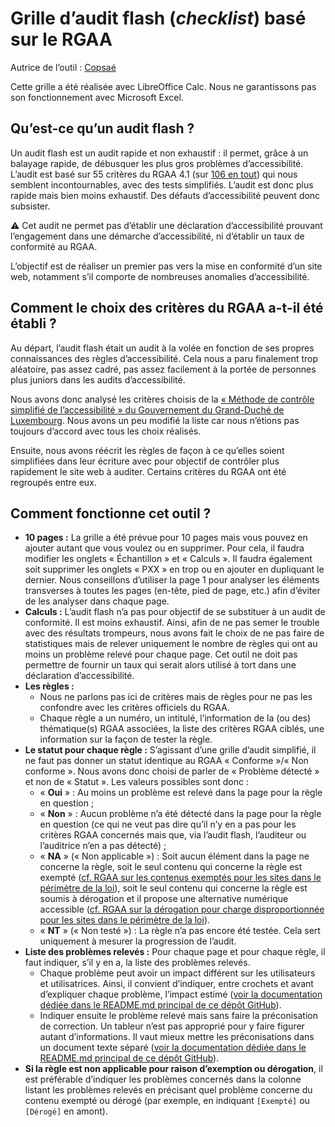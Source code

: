 # Grille d’audit flash (*checklist*) basé sur le RGAA

Autrice de l’outil : [Copsaé](https://www.copsae.fr/)

Cette grille a été réalisée avec LibreOffice Calc. Nous ne garantissons pas son fonctionnement avec Microsoft Excel.

## Qu’est-ce qu’un audit flash ?

Un audit flash est un audit rapide et non exhaustif : il permet, grâce à un balayage rapide, de débusquer les plus gros problèmes d’accessibilité. L’audit est basé sur 55 critères du RGAA 4.1 (sur [106 en tout](https://www.numerique.gouv.fr/publications/rgaa-accessibilite/methode-rgaa/criteres/)) qui nous semblent incontournables, avec des tests simplifiés. L’audit est donc plus rapide mais bien moins exhaustif. Des défauts d’accessibilité peuvent donc subsister.

⚠️ Cet audit ne permet pas d’établir une déclaration d’accessibilité prouvant l’engagement dans une démarche d’accessibilité, ni d’établir un taux de conformité au RGAA.

L’objectif est de réaliser un premier pas vers la mise en conformité d’un site web, notamment s’il comporte de nombreuses anomalies d’accessibilité.

## Comment le choix des critères du RGAA a-t-il été établi ?

Au départ, l’audit flash était un audit à la volée en fonction de ses propres connaissances des règles d’accessibilité. Cela nous a paru finalement trop aléatoire, pas assez cadré, pas assez facilement à la portée de personnes plus juniors dans les audits d’accessibilité.

Nous avons donc analysé les critères choisis de la [« Méthode de contrôle simplifié de l’accessibilité » du Gouvernement du Grand-Duché de Luxembourg](https://accessibilite.public.lu/fr/monitoring/controle-simplifie.html). Nous avons un peu modifié la liste car nous n’étions pas toujours d’accord avec tous les choix réalisés.

Ensuite, nous avons réécrit les règles de façon à ce qu’elles soient simplifiées dans leur écriture avec pour objectif de contrôler plus rapidement le site web à auditer. Certains critères du RGAA ont été regroupés entre eux.

## Comment fonctionne cet outil ?

- **10 pages :** La grille a été prévue pour 10 pages mais vous pouvez en ajouter autant que vous voulez ou en supprimer. Pour cela, il faudra modifier les onglets « Échantillon » et « Calculs ». Il faudra également soit supprimer les onglets « PXX » en trop ou en ajouter en dupliquant le dernier. Nous conseillons d’utiliser la page 1 pour analyser les éléments transverses à toutes les pages (en-tête, pied de page, etc.) afin d’éviter de les analyser dans chaque page.
- **Calculs :** L’audit flash n’a pas pour objectif de se substituer à un audit de conformité. Il est moins exhaustif. Ainsi, afin de ne pas semer le trouble avec des résultats trompeurs, nous avons fait le choix de ne pas faire de statistiques mais de relever uniquement le nombre de règles qui ont au moins un problème relevé pour chaque page. Cet outil ne doit pas permettre de fournir un taux qui serait alors utilisé à tort dans une déclaration d’accessibilité.
- **Les règles :** 
    - Nous ne parlons pas ici de critères mais de règles pour ne pas les confondre avec les critères officiels du RGAA.
    - Chaque règle a un numéro, un intitulé, l’information de la (ou des) thématique(s) RGAA associées, la liste des critères RGAA ciblés, une information sur la façon de tester la règle.
- **Le statut pour chaque règle :** S’agissant d’une grille d’audit simplifié, il ne faut pas donner un statut identique au RGAA « Conforme »/« Non conforme ». Nous avons donc choisi de parler de « Problème détecté » et non de « Statut ». Les valeurs possibles sont donc :
    - « **Oui** » : Au moins un problème est relevé dans la page pour la règle en question ;
    - « **Non** » : Aucun problème n’a été détecté dans la page pour la règle en question (ce qui ne veut pas dire qu’il n’y en a pas pour les critères RGAA concernés mais que, via l’audit flash, l’auditeur ou l’auditrice n’en a pas détecté) ;
    - « **NA** » (« Non applicable ») : Soit aucun élément dans la page ne concerne la règle, soit le seul contenu qui concerne la règle est exempté ([cf. RGAA sur les contenus exemptés pour les sites dans le périmètre de la loi](https://www.numerique.gouv.fr/publications/rgaa-accessibilite/obligations/#contenus-exempt%C3%A9s)), soit le seul contenu qui concerne la règle est soumis à dérogation et il propose une alternative numérique accessible ([cf. RGAA sur la dérogation pour charge disproportionnée pour les sites dans le périmètre de la loi](https://www.numerique.gouv.fr/publications/rgaa-accessibilite/obligations/#d%C3%A9rogation-pour-charge-disproportionn%C3%A9e)).
    - « **NT** » (« Non testé ») : La règle n’a pas encore été testée. Cela sert uniquement à mesurer la progression de l’audit.
- **Liste des problèmes relevés :** Pour chaque page et pour chaque règle, il faut indiquer, s’il y en a, la liste des problèmes relevés.
    - Chaque problème peut avoir un impact différent sur les utilisateurs et utilisatrices. Ainsi, il convient d’indiquer, entre crochets et avant d’expliquer chaque problème, l’impact estimé ([voir la documentation dédiée dans le README.md principal de ce dépôt GitHub](/../../#impact)).
    - Indiquer ensuite le problème relevé mais sans faire la préconisation de correction. Un tableur n’est pas approprié pour y faire figurer autant d’informations. Il vaut mieux mettre les préconisations dans un document texte séparé ([voir la documentation dédiée dans le README.md principal de ce dépôt GitHub](/../../#doc-preco)).
- **Si la règle est non applicable pour raison d’exemption ou dérogation**, il est préférable d’indiquer les problèmes concernés dans la colonne listant les problèmes relevés en précisant quel problème concerne du contenu exempté ou dérogé (par exemple, en indiquant `[Exempté]` ou `[Dérogé]` en amont).
